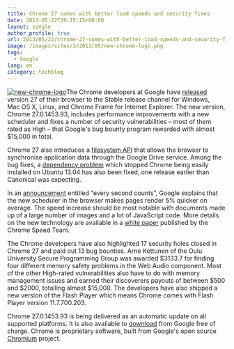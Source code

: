 ```yaml
---
title: Chrome 27 comes with better load speeds and security fixes
date: 2013-05-22T20:15:15+00:00
layout: single
author_profile: true
url: 2013/05/22/chrome-27-comes-with-better-load-speeds-and-security-fixes/
image: /images/sites/3/2013/05/new-chrome-logo.png
tags:
  - Google
lang: en
category: techblog
---
```

[![new-chrome-logo](/images/2013/05/new-chrome-logo.png)](/images/2013/05/new-chrome-logo.png)The Chrome developers at Google have [released](http://googlechromereleases.blogspot.co.uk/2013/05/stable-channel-release.html) version 27 of their browser to the Stable release channel for Windows, Mac OS X, Linux, and Chrome Frame for Internet Explorer. The new version, Chrome 27.0.1453.93, includes performance improvements with a new scheduler and fixes a number of security vulnerabilities – most of them rated as High – that Google's bug bounty program rewarded with almost $15,000 in total.

Chrome 27 also introduces a [filesystem API](http://developer.chrome.com/trunk/apps/app_storage.html) that allows the browser to synchronise application data through the Google Drive service. Among the bug fixes, a [dependency problem](https://code.google.com/p/chromium/issues/detail?id=226002) which stopped Chrome being easily installed on Ubuntu 13.04 has also been fixed, one release earlier than Canonical was expecting.

In an [announcement](http://chrome.blogspot.de/2013/05/every-second-counts.html) entitled “every second counts”, Google explains that the new scheduler in the browser makes pages render 5% quicker on average. The speed increase should be most notable with documents made up of a large number of images and a lot of JavaScript code. More details on the new technology are available in a [white paper](https://docs.google.com/document/d/1JQZXrONw1RrjrdD_Z9jq1ZKsHguh8UVGHY_MZgE63II/preview?pli=1) published by the Chrome Speed Team.

The Chrome developers have also highlighted 17 security holes closed in Chrome 27 and paid out 13 bug bounties. Arne Kettunen of the Oulu University Secure Programming Group was awarded $3133.7 for finding four different memory safety problems in the Web Audio component. Most of the other High-rated vulnerabilities also have to do with memory management issues and earned their discoverers payouts of between $500 and $2000, totalling almost $15,000. The developers have also shipped a new version of the Flash Player which means Chrome comes with Flash Player version 11.7.700.203.

Chrome 27.0.1453.93 is being delivered as an automatic update on all supported platforms. It is also available to [download](https://www.google.com/intl/en/chrome/browser/) from Google free of charge. Chrome is proprietary software, built from Google's open source [Chromium](http://www.chromium.org/) project.